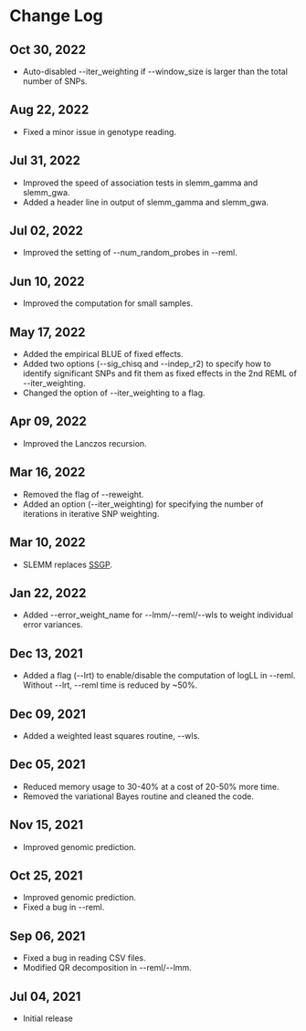 # Change Log

## Oct 30, 2022
- Auto-disabled --iter_weighting if --window_size is larger than the total number of SNPs.

## Aug 22, 2022
- Fixed a minor issue in genotype reading.

## Jul 31, 2022
- Improved the speed of association tests in slemm_gamma and slemm_gwa. 
- Added a header line in output of slemm_gamma and slemm_gwa.

## Jul 02, 2022
- Improved the setting of --num_random_probes in --reml. 

## Jun 10, 2022
- Improved the computation for small samples. 

## May 17, 2022
- Added the empirical BLUE of fixed effects.
- Added two options (--sig_chisq and --indep_r2) to specify how to identify significant SNPs and fit them as fixed effects in the 2nd REML of --iter_weighting.
- Changed the option of --iter_weighting to a flag. 

## Apr 09, 2022
- Improved the Lanczos recursion.

## Mar 16, 2022
- Removed the flag of --reweight.
- Added an option (--iter_weighting) for specifying the number of iterations in iterative SNP weighting. 

## Mar 10, 2022
- SLEMM replaces [SSGP](https://github.com/jiang18/ssgp).

## Jan 22, 2022
- Added --error_weight_name for --lmm/--reml/--wls to weight individual error variances.

## Dec 13, 2021
- Added a flag (--lrt) to enable/disable the computation of logLL in --reml. Without --lrt, --reml time is reduced by ~50%.

## Dec 09, 2021
- Added a weighted least squares routine, --wls.

## Dec 05, 2021
- Reduced memory usage to 30-40% at a cost of 20-50% more time.
- Removed the variational Bayes routine and cleaned the code.

## Nov 15, 2021
- Improved genomic prediction.

## Oct 25, 2021
- Improved genomic prediction.
- Fixed a bug in --reml.

## Sep 06, 2021
- Fixed a bug in reading CSV files.
- Modified QR decomposition in --reml/--lmm.

## Jul 04, 2021
- Initial release
